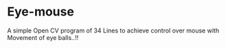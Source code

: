 # Eye-mouse

A simple Open CV program of 34 Lines to 
  achieve control over mouse with
      Movement of eye balls..!!
